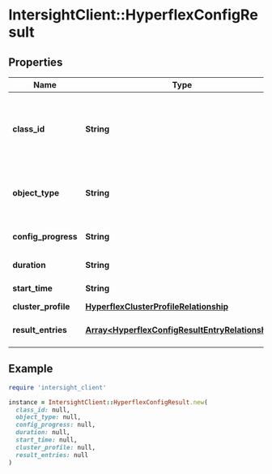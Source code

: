 # IntersightClient::HyperflexConfigResult

## Properties

| Name | Type | Description | Notes |
| ---- | ---- | ----------- | ----- |
| **class_id** | **String** | The fully-qualified name of the instantiated, concrete type. This property is used as a discriminator to identify the type of the payload when marshaling and unmarshaling data. | [default to &#39;hyperflex.ConfigResult&#39;] |
| **object_type** | **String** | The fully-qualified name of the instantiated, concrete type. The value should be the same as the &#39;ClassId&#39; property. | [default to &#39;hyperflex.ConfigResult&#39;] |
| **config_progress** | **String** | The progress percentage of the running configuration or workflow. | [optional] |
| **duration** | **String** | The duration of the running configuration or workflow. | [optional] |
| **start_time** | **String** | The start time of the configuration or workflow. | [optional] |
| **cluster_profile** | [**HyperflexClusterProfileRelationship**](HyperflexClusterProfileRelationship.md) |  | [optional] |
| **result_entries** | [**Array&lt;HyperflexConfigResultEntryRelationship&gt;**](HyperflexConfigResultEntryRelationship.md) | An array of relationships to hyperflexConfigResultEntry resources. | [optional] |

## Example

```ruby
require 'intersight_client'

instance = IntersightClient::HyperflexConfigResult.new(
  class_id: null,
  object_type: null,
  config_progress: null,
  duration: null,
  start_time: null,
  cluster_profile: null,
  result_entries: null
)
```

